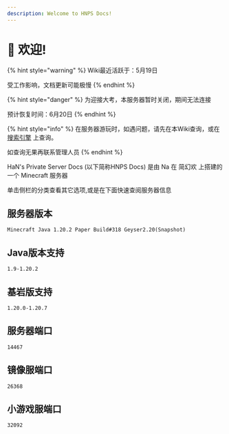 ```yaml
---
description: Welcome to HNPS Docs!
---
```


# 👋 欢迎!

{% hint style="warning" %}
Wiki最近活跃于：5月19日

受工作影响，文档更新可能极慢
{% endhint %}

{% hint style="danger" %}
为迎接大考，本服务器暂时关闭，期间无法连接

预计恢复时间：6月20日
{% endhint %}

{% hint style="info" %}
在服务器游玩时，如遇问题，请先在本Wiki查询，或在 [搜索引擎](you-qing-lian-jie.md#sou-suo-yin-qing) 上查询。

如查询无果再联系管理人员
{% endhint %}

HaN's Private Server Docs (以下简称HNPS Docs) 是由 Na 在 简幻欢 上搭建的一个 Minecraft 服务器

单击侧栏的分类查看其它选项,或是在下面快速查阅服务器信息

## 服务器版本

```
Minecraft Java 1.20.2 Paper Build#318 Geyser2.20(Snapshot)
```

## Java版本支持

```
1.9-1.20.2 
```

## 基岩版支持

```
1.20.0-1.20.7
```

## 服务器端口

```
14467
```

## 镜像服端口

```
26368
```

## 小游戏服端口

```
32092
```
